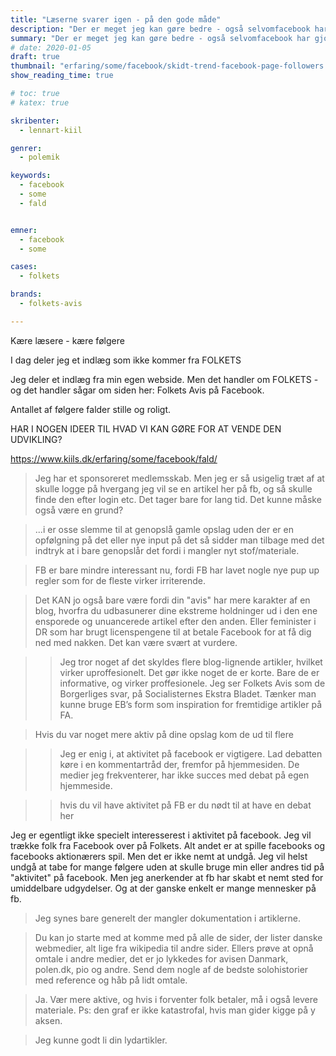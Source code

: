 ```yaml
---
title: "Læserne svarer igen - på den gode måde"
description: "Der er meget jeg kan gøre bedre - også selvomfacebook har gjort det sværere"
summary: "Der er meget jeg kan gøre bedre - også selvomfacebook har gjort det sværere"
# date: 2020-01-05
draft: true
thumbnail: "erfaring/some/facebook/skidt-trend-facebook-page-followers.png"
show_reading_time: true

# toc: true
# katex: true

skribenter:
  - lennart-kiil

genrer:
  - polemik

keywords:
  - facebook
  - some
  - fald


emner:
  - facebook
  - some

cases:
  - folkets

brands:
  - folkets-avis

---
```





Kære læsere - kære følgere

I dag deler jeg et indlæg som ikke kommer fra FOLKETS

Jeg deler et indlæg fra min egen webside. Men det handler om FOLKETS - og det handler sågar om siden her: Folkets Avis på Facebook.

Antallet af følgere falder stille og roligt.

HAR I NOGEN IDEER TIL HVAD VI KAN GØRE FOR AT VENDE DEN UDVIKLING?

https://www.kiils.dk/erfaring/some/facebook/fald/


> Jeg har et sponsoreret medlemsskab. Men jeg er så usigelig træt af at skulle logge på hvergang jeg vil se en artikel her på fb, og så skulle finde den efter login etc. Det tager bare for lang tid. Det kunne måske også være en grund?

> ...i er osse slemme til at genopslå gamle opslag uden der er en opfølgning på det eller nye input på det så sidder man tilbage med det indtryk at i bare genopslår det fordi i mangler nyt stof/materiale.

> FB er bare mindre interessant nu, fordi FB har lavet nogle nye pup up regler som for de fleste virker irriterende.



> Det KAN jo også bare være fordi din "avis" har mere karakter af en blog, hvorfra du udbasunerer dine ekstreme holdninger ud i den ene ensporede og unuancerede artikel efter den anden. Eller feminister i DR som har brugt licenspengene til at betale Facebook for at få dig ned med nakken. Det kan være svært at vurdere.

> > Jeg tror noget af det skyldes flere blog-lignende artikler, hvilket virker uproffesionelt.
Det gør ikke noget de er korte. Bare de er informative, og virker proffesionele.
Jeg ser Folkets Avis som de Borgerliges svar, på Socialisternes Ekstra Bladet.
Tænker man kunne bruge EB’s form som inspiration for fremtidige artikler på FA.


> Hvis du var noget mere aktiv på dine opslag kom de ud til flere

> > Jeg er enig i, at aktivitet på facebook er vigtigere. Lad debatten køre i en kommentartråd der, fremfor på hjemmesiden. De medier jeg frekventerer, har ikke succes med debat på egen hjemmeside.

> > hvis du vil have aktivitet på FB er du nødt til at have en debat her

Jeg er egentligt ikke specielt interesserest i aktivitet på facebook. Jeg vil trække folk fra Facebook over på Folkets. Alt andet er at spille facebooks og facebooks aktionærers spil. Men det er ikke nemt at undgå.
Jeg vil helst undgå at tabe for mange følgere uden at skulle bruge min eller andres tid på "aktivitet" på facebook. Men jeg anerkender at fb har skabt et nemt sted for umiddelbare udgydelser. Og at der ganske enkelt er mange mennesker på fb.


> Jeg synes bare generelt der mangler dokumentation i artiklerne.


> Du kan jo starte med at komme med på alle de sider, der lister danske webmedier, alt lige fra wikipedia til andre sider. Ellers prøve at opnå omtale i andre medier, det er jo lykkedes for avisen Danmark, polen.dk, pio og andre. Send dem nogle af de bedste solohistorier med reference og håb på lidt omtale.

> Ja. Vær mere aktive, og hvis i forventer folk betaler, må i også levere materiale.
Ps: den graf er ikke katastrofal, hvis man gider kigge på y aksen.


> Jeg kunne godt li din lydartikler.





[f]: https://www.facebook.com/folkets.dk/posts/2488924591218751

